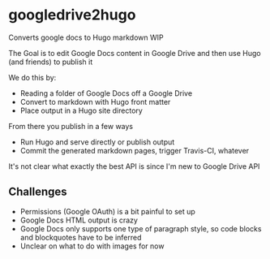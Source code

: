 # googledrive2hugo
Converts google docs to Hugo markdown  WIP

The Goal is to edit Google Docs content in Google Drive and then use Hugo (and friends) to publish it

We do this by:

* Reading a folder of Google Docs off a Google Drive
* Convert to markdown with Hugo front matter
* Place output in a Hugo site directory

From there you publish in a few ways

* Run Hugo and serve directly or publish output
* Commit the generated markdown pages, trigger Travis-CI, whatever

It's not clear what exactly the best API is since I'm new to Google Drive API

## Challenges

* Permissions (Google OAuth) is a bit painful to set up
* Google Docs HTML output is crazy
* Google Docs only supports one type of paragraph style, so code blocks and blockquotes have to be inferred
* Unclear on what to do with images for now

